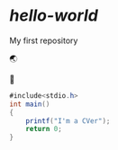 # *hello-world*
My first repository

🌏

🗽

```java
#include<stdio.h>
int main()
{
    printf("I'm a CVer");
    return 0;
}
```
